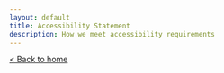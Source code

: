 ```yaml
---
layout: default
title: Accessibility Statement
description: How we meet accessibility requirements
---
```


[&lt; Back to home](./)

